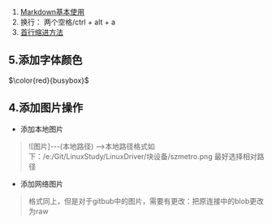 1. [Markdown基本使用](https://www.jianshu.com/p/335db5716248)
1. 换行： 两个空格/ctrl + alt + a
1. [首行缩进方法](https://www.jianshu.com/p/5827c325bc92)

## 5.添加字体颜色
 $\color{red}{busybox}$


## 4.添加图片操作
- 添加本地图片
> ![图片]---(本地路径) -->本地路径格式如下：/e:/Git/LinuxStudy/LinuxDriver/块设备/szmetro.png
> 最好选择相对路径
- 添加网络图片
> 格式同上，但是对于gitbub中的图片，需要有更改：把原连接中的blob更改为raw
